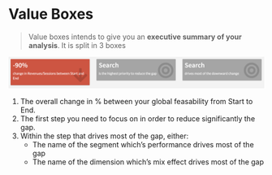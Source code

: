# Value Boxes

> Value boxes intends to give you an **executive summary of your analysis**. It is split in 3 boxes

![value_boxes](images/value_boxes.png)

1. The overall change in % between your global feasability from Start to End.
2. The first step you need to focus on in order to reduce significantly the gap.
3. Within the step that drives most of the gap, either:
    * The name of the segment which’s performance drives most of the gap
    * The name of the dimension which’s mix effect drives most of the gap